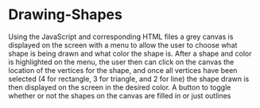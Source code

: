 # Drawing-Shapes
Using the JavaScript and corresponding HTML files a grey canvas is displayed on the screen with a menu to allow the user to choose what shape is being drawn and what color the shape is. After a shape and color is highlighted on the menu, the user then can click on the canvas the location of the vertices for the shape, and once all vertices have been selected (4 for rectangle, 3 for triangle, and 2 for line) the shape drawn is then displayed on the screen in the desired color. A button to toggle whether or not the shapes on the canvas are filled in or just outlines
